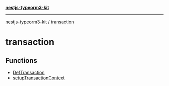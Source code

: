 [**nestjs-typeorm3-kit**](../README.md)

***

[nestjs-typeorm3-kit](../README.md) / transaction

# transaction

## Functions

- [DefTransaction](functions/DefTransaction.md)
- [setupTransactionContext](functions/setupTransactionContext.md)
